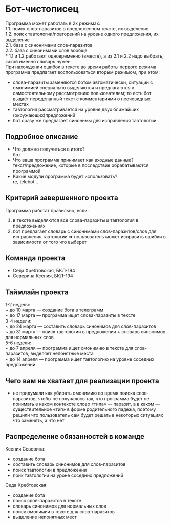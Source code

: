 # Бот-чистописец

Программа может работать в 2х режимах:  
1.1. поиск слов-паразитов в предложенном тексте, их выделение   
1.2. поиск тавтологии/повторений на уровне одного предложения, их выделение    
2.1. база с синонимами слов-паразитов  
2.2. база с синонимами слов вообще      
    * 1.1 и 1.2 работают одновременно (вместе), а из 2.1 и 2.2 надо выбрать, какой именно словарь нужен  
При нахождении ошибок в тексте во время работы первого режима программа предлагает воспользоваться вторым режимом, при этом:  
- слова-паразиты заменяются ботом автоматически, ситуации с омонимией специально выделяются и предлагаются к самостоятельному рассмотрению пользователем; то есть бот выдаёт переделанный текст с комментариями о неочевидных местах  
- тавтология рассматривается на уровне двух ближайших (окружающих)предложений  
- бот сразу же предлагает синонимы для исправления тавтологии  
## Подробное описание

- Что должно получиться в итоге?  
бот  
- Что ваша программа принимает как входные данные?  
текст/предложение, которые в последствие обрабатываются программой  
- Какие модули программа будет использовать?  
re, telebot...  

## Критерий завершенного проекта

Программа работат правильно, если: 
1) в тексте выделяются все слова-паразиты и тавтология в предложениях
2) бот предлагает словарь с синонимами слов-паразитов/слов для исправления тавтологии => пользователь может исправить ошибки в зависимости от того что выберет 

## Команда проекта

- Седа Хребтовская, БКЛ-194
- Северина Ксения, БКЛ-194

## Таймлайн проекта

1-2 неделя:  
~ до 10 марта — создание бота в телеграмм   
~ до 17 марта — программа ищет слова-паразиты в тексте  
3-4 недели:  
~ до 24 марта — составить словарь синонимов для слов-паразитов  
~ до 31 марта — поиск тавтологии в предложении + словарь синонимов для нормальных слов  
5-6 недели:  
~ до 7 апреля — программа ищет омонимию в тексте для слов-паразитов, выделяет непонятные места  
~ до 14 апреля — программа ищет тавтологию на уровне соседних предложений  

## Чего вам не хватает для реализации проекта

- не придумали как убирать омонимию во время поиска слов-паразитов, чтобы не получалось так, что программа будет не понимать в каком контексте слово «типа» — паразит, а в каком — существительное «тип» в форме родительного падежа, поэтому решили что пользователь сам будет решать в некоторых ситуациях что заменять, а что нет

## Распределение обязанностей в команде

Ксения Северина:
- создание бота
- составить словарь синонимов для слов-паразитов
- поиск тавтологии в предложении
- поик тавтологии на уроне соседних предложений

Седа Хребтовская:
- создание бота
- поиск слов-паразитов в тексте 
- словарь синонимов для нормальных слов
- поиск омонимии в тексте для слов-паразитов
- выделение непонятных мест
